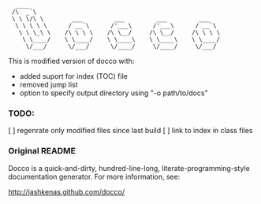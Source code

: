       ____                                                      
     /\  _`\                                                    
     \ \ \/\ \        ___         ___         ___         ___   
      \ \ \ \ \      / __`\      /'___\      /'___\      / __`\ 
       \ \ \_\ \    /\ \ \ \    /\ \__/     /\ \__/     /\ \ \ \
        \ \____/    \ \____/    \ \____\    \ \____\    \ \____/
         \/___/      \/___/      \/____/     \/____/     \/___/ 

This is modified version of docco with: 
- added suport for index (TOC) file
- removed jump list
- option to specify output directory using "-o path/to/docs"

### TODO:
[ ] regenrate only modified files since last build
[ ] link to index in class files

### Original README

Docco is a quick-and-dirty, hundred-line-long, literate-programming-style
documentation generator. For more information, see:

http://jashkenas.github.com/docco/